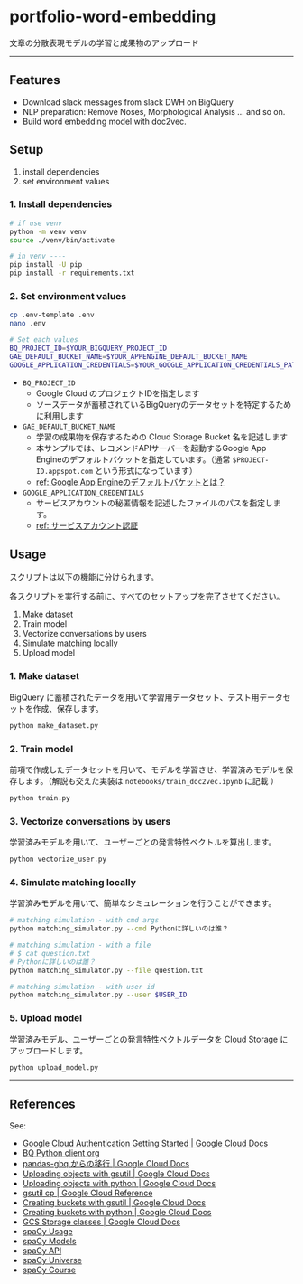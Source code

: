 # portfolio-word-embedding

文章の分散表現モデルの学習と成果物のアップロード


---

## Features

- Download slack messages from slack DWH on BigQuery
- NLP preparation: Remove Noses, Morphological Analysis ... and so on.
- Build word embedding model with doc2vec.


## Setup

1. install dependencies
2. set environment values

### 1. Install dependencies

```bash
# if use venv
python -m venv venv
source ./venv/bin/activate

# in venv ----
pip install -U pip
pip install -r requirements.txt
```


### 2. Set environment values

```bash
cp .env-template .env
nano .env
```

```bash
# Set each values
BQ_PROJECT_ID=$YOUR_BIGQUERY_PROJECT_ID
GAE_DEFAULT_BUCKET_NAME=$YOUR_APPENGINE_DEFAULT_BUCKET_NAME
GOOGLE_APPLICATION_CREDENTIALS=$YOUR_GOOGLE_APPLICATION_CREDENTIALS_PATH
```

- `BQ_PROJECT_ID`
  - Google Cloud のプロジェクトIDを指定します
  - ソースデータが蓄積されているBigQueryのデータセットを特定するために利用します
- `GAE_DEFAULT_BUCKET_NAME`
  - 学習の成果物を保存するための Cloud Storage Bucket 名を記述します
  - 本サンプルでは、レコメンドAPIサーバーを起動するGoogle App Engineのデフォルトバケットを指定しています。（通常 `$PROJECT-ID.appspot.com` という形式になっています）
  - [ref: Google App Engineのデフォルトバケットとは？](https://cloud.google.com/appengine/quotas?hl=ja#Default_Gcs_Bucket)
- `GOOGLE_APPLICATION_CREDENTIALS`
  - サービスアカウントの秘匿情報を記述したファイルのパスを指定します。
  - [ref: サービスアカウント認証][gcp_auth_getstarted]



## Usage

スクリプトは以下の機能に分けられます。

各スクリプトを実行する前に、すべてのセットアップを完了させてください。

1. Make dataset
2. Train model
3. Vectorize conversations by users
4. Simulate matching locally
5. Upload model


### 1. Make dataset

BigQuery に蓄積されたデータを用いて学習用データセット、テスト用データセットを作成、保存します。


```bash
python make_dataset.py
```


### 2. Train model

前項で作成したデータセットを用いて、モデルを学習させ、学習済みモデルを保存します。（解説も交えた実装は `notebooks/train_doc2vec.ipynb` に記載 ）

```bash
python train.py
```


### 3. Vectorize conversations by users

学習済みモデルを用いて、ユーザーごとの発言特性ベクトルを算出します。


```bash
python vectorize_user.py
```

### 4. Simulate matching locally

学習済みモデルを用いて、簡単なシミュレーションを行うことができます。

```bash
# matching simulation - with cmd args
python matching_simulator.py --cmd Pythonに詳しいのは誰？

# matching simulation - with a file
# $ cat question.txt
# Pythonに詳しいのは誰？
python matching_simulator.py --file question.txt

# matching simulation - with user id
python matching_simulator.py --user $USER_ID
```


### 5. Upload model

学習済みモデル、ユーザーごとの発言特性ベクトルデータを Cloud Storage にアップロードします。


```bash
python upload_model.py
```


---

## References

See:

- [Google Cloud Authentication Getting Started | Google Cloud Docs][gcp_auth_getstarted]
- [BQ Python client org][python_client_for_gbq]
- [pandas-gbq からの移行 | Google Cloud Docs][pandas_gbq_and_gbq]
- [Uploading objects with gsutil | Google Cloud Docs][gsutil_cp_to_gcs]
- [Uploading objects with python | Google Cloud Docs][upload_to_gcs_python]
- [gsutil cp | Google Cloud Reference][gsutil_cp_ref]
- [Creating buckets with gsutil | Google Cloud Docs][gsutil_mb]
- [Creating buckets with python | Google Cloud Docs][create_bucket_python]
- [GCS Storage classes | Google Cloud Docs][gcs_storage_classes]
- [spaCy Usage][spacy_usage]
- [spaCy Models][spacy_models]
- [spaCy API][spacy_api]
- [spaCy Universe][spacy_univ]
- [spaCy Course][spacy_course]

[spacy_usage]: https://spacy.io/usage
[spacy_models]: https://spacy.io/models
[spacy_api]: https://spacy.io/api
[spacy_univ]: https://spacy.io/universe
[spacy_course]: https://course.spacy.io/ja/
[python_client_for_gbq]: https://googleapis.dev/python/bigquery/latest/index.html
[pandas_gbq_and_gbq]: https://cloud.google.com/bigquery/docs/pandas-gbq-migration?hl=ja
[gsutil_cp_to_gcs]: https://cloud.google.com/storage/docs/uploading-objects?hl=ja#gsutil
[gsutil_cp_ref]: https://cloud.google.com/storage/docs/gsutil/commands/cp
[gsutil_mb]: https://cloud.google.com/storage/docs/creating-buckets?hl=ja
[gcs_storage_classes]: https://cloud.google.com/storage/docs/storage-classes
[upload_to_gcs_python]: https://cloud.google.com/storage/docs/uploading-objects#storage-upload-object-python
[create_bucket_python]: https://cloud.google.com/storage/docs/creating-buckets#storage-create-bucket-code_samples
[gcp_auth_getstarted]: https://cloud.google.com/docs/authentication/getting-started
